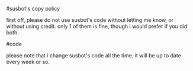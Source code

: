 #susbot's copy policy

first off, please do not use susbot's code without letting me know, or without using credit. only 1 of them is fine, though i would prefer if you did both.

#code

please note that i change susbot's code all the time. it will be up to date every week or so.
